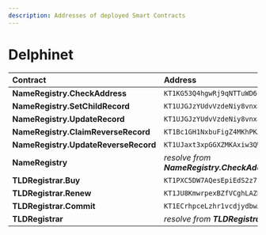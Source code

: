```yaml
---
description: Addresses of deployed Smart Contracts
---
```


# Delphinet

| Contract | Address | BCD |
| :--- | :--- | :--- |
| **NameRegistry.CheckAddress** | `KT1KG53Q4hgwRj9qNTTuWD6iRnCC9f3h6pXa` | [🔗](https://better-call.dev/delphinet/KT1KG53Q4hgwRj9qNTTuWD6iRnCC9f3h6pXa) |
| **NameRegistry.SetChildRecord** | `KT1UJGJzYUdvVzdeNiy8vnxavuTGBufXEPAq` | [🔗](https://better-call.dev/delphinet/KT1UJGJzYUdvVzdeNiy8vnxavuTGBufXEPAq) |
| **NameRegistry.UpdateRecord** | `KT1UJGJzYUdvVzdeNiy8vnxavuTGBufXEPAq` | [🔗](https://better-call.dev/delphinet/KT1UJGJzYUdvVzdeNiy8vnxavuTGBufXEPAq) |
| **NameRegistry.ClaimReverseRecord** | `KT1Bc1GH1NxbuFigZ4MKhPKAK5xmbpKRHedV` | [🔗](https://better-call.dev/delphinet/KT1Bc1GH1NxbuFigZ4MKhPKAK5xmbpKRHedV) |
| **NameRegistry.UpdateReverseRecord** | `KT1UJaxt3xpGGXZMKAxiw3QWZ7VbFCDVprTP` | [🔗](https://better-call.dev/delphinet/KT1UJaxt3xpGGXZMKAxiw3QWZ7VbFCDVprTP) |
| **NameRegistry** | _resolve from **NameRegistry.CheckAddress**_ | [🔗](https://better-call.dev/delphinet/KT1T2PLafSDtZkC4aSUrVNaRuq1Cp3m1NUNb) |
| **TLDRegistrar.Buy** | `KT1PXC5DW7AQesEpiEdS2z7rUM7PfLPwDHoW` | [🔗](https://better-call.dev/delphinet/KT1PXC5DW7AQesEpiEdS2z7rUM7PfLPwDHoW) |
| **TLDRegistrar.Renew** | `KT1JU8KmwrpexBZfVCghLAZHg8uj5DwSXBqv` | [🔗](https://better-call.dev/delphinet/KT1JU8KmwrpexBZfVCghLAZHg8uj5DwSXBqv) |
| **TLDRegistrar.Commit** | `KT1ECrhpceLzhr1vcdjydbwANboaN28jx5YG` | [🔗](https://better-call.dev/delphinet/KT1ECrhpceLzhr1vcdjydbwANboaN28jx5YG) |
| **TLDRegistrar** | _resolve from **TLDRegistrar.Buy**_ | [🔗](https://better-call.dev/delphinet/KT1TQG3nK1pFyy5fzJRaq3dZkW1rwK92D1DX) |

